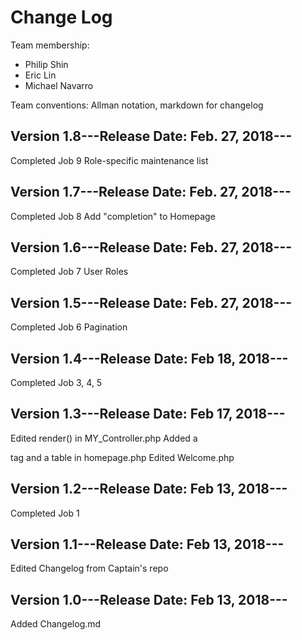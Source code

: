 # Change Log

Team membership:
- Philip Shin
- Eric Lin
- Michael Navarro

Team conventions: Allman notation, markdown for changelog

## Version 1.8---Release Date: Feb. 27, 2018---

Completed Job 9 Role-specific maintenance list

## Version 1.7---Release Date: Feb. 27, 2018---

Completed Job 8 Add "completion" to Homepage

## Version 1.6---Release Date: Feb. 27, 2018---

Completed Job 7 User Roles

## Version 1.5---Release Date: Feb. 27, 2018---

Completed Job 6 Pagination

## Version 1.4---Release Date: Feb 18, 2018---

Completed Job 3, 4, 5

## Version 1.3---Release Date: Feb 17, 2018---

Edited render() in MY_Controller.php 
Added a <div> tag and a table in homepage.php 
Edited Welcome.php

## Version 1.2---Release Date: Feb 13, 2018---

Completed Job 1

## Version 1.1---Release Date: Feb 13, 2018---

Edited Changelog from Captain's repo

## Version 1.0---Release Date: Feb 13, 2018---

Added Changelog.md
